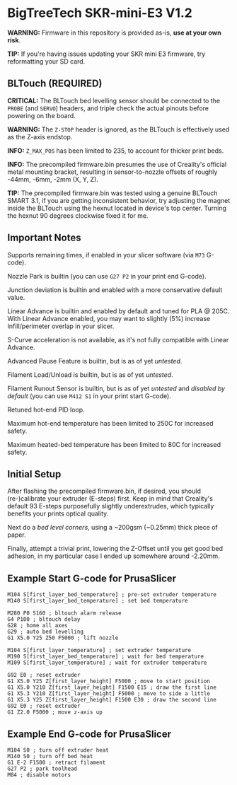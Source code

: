 # BigTreeTech SKR-mini-E3 V1.2

**WARNING:** Firmware in this repository is provided as-is, **use at your own risk**.

**TIP:** If you're having issues updating your SKR mini E3 firmware, try reformatting your SD card.

## BLTouch (__REQUIRED__)

**CRITICAL:** The BLTouch bed levelling sensor should be connected to the `PROBE` (and `SERVO`) headers,
and triple check the actual pinouts before powering on the board.

**WARNING:** The `Z-STOP` header is ignored, as the BLTouch is effectively used as the Z-axis endstop.

**INFO:** `Z_MAX_POS` has been limited to 235, to account for thicker print beds.

**INFO:** The precompiled firmware.bin presumes the use of Creality's official metal mounting bracket,
resulting in sensor-to-nozzle offsets of roughly -44mm, -6mm, -2mm (X, Y, Z).

**TIP:** The precompiled firmware.bin was tested using a genuine BLTouch SMART 3.1, if you are
getting inconsistent behavior, try adjusting the magnet inside the BLTouch using the hexnut
located in device's top center. Turning the hexnut 90 degrees clockwise fixed it for me.

## Important Notes

Supports remaining times, if enabled in your slicer software (via `M73` G-code).

Nozzle Park is builtin (you can use `G27 P2` in your print end G-code).

Junction deviation is builtin and enabled with a more conservative default value.

Linear Advance is builtin and enabled by default and tuned for PLA @ 205C.
With Linear Advance enabled, you may want to slightly (5%) increase Infill/perimeter overlap in your slicer.

S-Curve acceleration is not available, as it's not fully compatible with Linear Advance.

Advanced Pause Feature is builtin, but is as of yet _untested_.

Filament Load/Unload is builtin, but is as of yet _untested_.

Filament Runout Sensor is builtin, but is as of yet _untested_
and _disabled by default_ (you can use `M412 S1` in your print start G-code).

Retuned hot-end PID loop.

Maximum hot-end temperature has been limited to 250C for increased safety.

Maximum heated-bed temperature has been limited to 80C for increased safety.

## Initial Setup

After flashing the precompiled firmware.bin, if desired, you should (re-)calibrate 
your extruder (E-steps) first. Keep in mind that Creality's default 93 E-steps
purposefully slightly underextrudes, which typically benefits your prints
optical quality.

Next do a _bed level corners_, using a ~200gsm (~0.25mm) thick piece of paper.

Finally, attempt a trivial print, lowering the Z-Offset until you get good
bed adhesion, in my particular case I ended up somewhere around -2.20mm.

## Example Start G-code for PrusaSlicer

```
M104 S[first_layer_bed_temperature] ; pre-set extruder temperature
M140 S[first_layer_bed_temperature] ; set bed temperature

M280 P0 S160 ; bltouch alarm release
G4 P100 ; bltouch delay
G28 ; home all axes
G29 ; auto bed levelling
G1 X5.0 Y25 Z50 F5000 ; lift nozzle

M104 S[first_layer_temperature] ; set extruder temperature
M190 S[first_layer_bed_temperature] ; wait for bed temperature
M109 S[first_layer_temperature] ; wait for extruder temperature

G92 E0 ; reset extruder
G1 X5.0 Y25 Z[first_layer_height] F5000 ; move to start position
G1 X5.0 Y210 Z[first_layer_height] F1500 E15 ; draw the first line
G1 X5.3 Y210 Z[first_layer_height] F5000 ; move to side a little
G1 X5.3 Y25 Z[first_layer_height] F1500 E30 ; draw the second line
G92 E0 ; reset extruder
G1 Z2.0 F5000 ; move z-axis up
```

## Example End G-code for PrusaSlicer

```
M104 S0 ; turn off extruder heat
M140 S0 ; turn off bed heat
G1 E-2 F1500 ; retract filament
G27 P2 ; park toolhead
M84 ; disable motors
```
